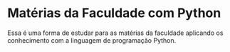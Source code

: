 # Matérias da Faculdade com Python

Essa é uma forma de estudar para as matérias da faculdade aplicando os conhecimento com a linguagem de programação Python.

